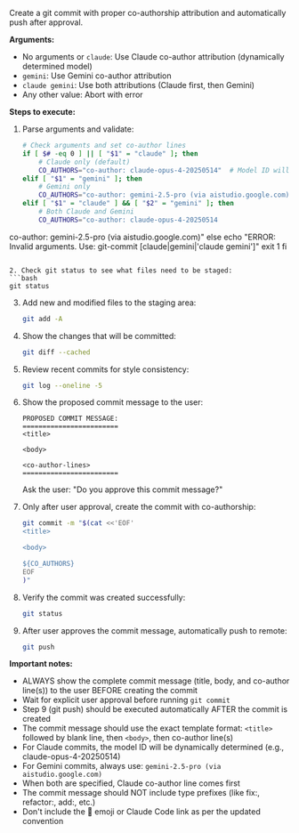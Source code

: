 Create a git commit with proper co-authorship attribution and automatically push after approval.

**Arguments:**
- No arguments or `claude`: Use Claude co-author attribution (dynamically determined model)
- `gemini`: Use Gemini co-author attribution
- `claude gemini`: Use both attributions (Claude first, then Gemini)
- Any other value: Abort with error

**Steps to execute:**

1. Parse arguments and validate:
   ```bash
   # Check arguments and set co-author lines
   if [ $# -eq 0 ] || [ "$1" = "claude" ]; then
       # Claude only (default)
       CO_AUTHORS="co-author: claude-opus-4-20250514"  # Model ID will be dynamically determined
   elif [ "$1" = "gemini" ]; then
       # Gemini only
       CO_AUTHORS="co-author: gemini-2.5-pro (via aistudio.google.com)"
   elif [ "$1" = "claude" ] && [ "$2" = "gemini" ]; then
       # Both Claude and Gemini
       CO_AUTHORS="co-author: claude-opus-4-20250514
co-author: gemini-2.5-pro (via aistudio.google.com)"
   else
       echo "ERROR: Invalid arguments. Use: git-commit [claude|gemini|'claude gemini']"
       exit 1
   fi
   ```

2. Check git status to see what files need to be staged:
   ```bash
   git status
   ```

3. Add new and modified files to the staging area:
   ```bash
   git add -A
   ```

4. Show the changes that will be committed:
   ```bash
   git diff --cached
   ```

5. Review recent commits for style consistency:
   ```bash
   git log --oneline -5
   ```

6. Show the proposed commit message to the user:
   ```
   PROPOSED COMMIT MESSAGE:
   ========================
   <title>

   <body>

   <co-author-lines>
   ========================
   ```
   
   Ask the user: "Do you approve this commit message?"

7. Only after user approval, create the commit with co-authorship:
   ```bash
   git commit -m "$(cat <<'EOF'
   <title>

   <body>

   ${CO_AUTHORS}
   EOF
   )"
   ```

8. Verify the commit was created successfully:
   ```bash
   git status
   ```

9. After user approves the commit message, automatically push to remote:
   ```bash
   git push
   ```

**Important notes:**
- ALWAYS show the complete commit message (title, body, and co-author line(s)) to the user BEFORE creating the commit
- Wait for explicit user approval before running `git commit`
- Step 9 (git push) should be executed automatically AFTER the commit is created
- The commit message should use the exact template format: `<title>` followed by blank line, then `<body>`, then co-author line(s)
- For Claude commits, the model ID will be dynamically determined (e.g., claude-opus-4-20250514)
- For Gemini commits, always use: `gemini-2.5-pro (via aistudio.google.com)`
- When both are specified, Claude co-author line comes first
- The commit message should NOT include type prefixes (like fix:, refactor:, add:, etc.)
- Don't include the 🤖 emoji or Claude Code link as per the updated convention
